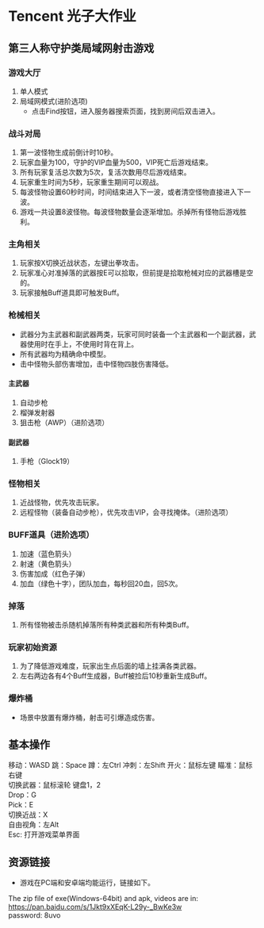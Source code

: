 # Tencent 光子大作业  

## 第三人称守护类局域网射击游戏  

### 游戏大厅  
1. 单人模式  
2. 局域网模式(进阶选项)  
    -  点击Find按钮，进入服务器搜索页面，找到房间后双击进入。  

### 战斗对局  
1. 第一波怪物生成前倒计时10秒。  
2. 玩家血量为100，守护的VIP血量为500，VIP死亡后游戏结束。  
3. 所有玩家复活总次数为5次，复活次数用尽后游戏结束。  
4. 玩家重生时间为5秒，玩家重生期间可以观战。  
5. 每波怪物设置60秒时间，时间结束进入下一波，或者清空怪物直接进入下一波。  
5. 游戏一共设置8波怪物。每波怪物数量会逐渐增加。杀掉所有怪物后游戏胜利。  

### 主角相关  
1. 玩家按X切换近战状态，左键出拳攻击。  
2. 玩家准心对准掉落的武器按E可以拾取，但前提是拾取枪械对应的武器槽是空的。  
3. 玩家接触Buff道具即可触发Buff。  

### 枪械相关  
- 武器分为主武器和副武器两类，玩家可同时装备一个主武器和一个副武器，武器使用时在手上，不使用时背在背上。  
- 所有武器均为精确命中模型。  
- 击中怪物头部伤害增加，击中怪物四肢伤害降低。  

#### 主武器  
1. 自动步枪  
2. 榴弹发射器  
3. 狙击枪（AWP）（进阶选项）  

#### 副武器  
1. 手枪（Glock19）  

### 怪物相关  
1. 近战怪物，优先攻击玩家。  
2. 远程怪物（装备自动步枪），优先攻击VIP，会寻找掩体。（进阶选项）  

### BUFF道具（进阶选项）  
1. 加速（蓝色箭头）  
2. 射速（黄色箭头）  
3. 伤害加成（红色子弹）  
4. 加血（绿色十字），团队加血，每秒回20血，回5次。  

### 掉落
1. 所有怪物被击杀随机掉落所有种类武器和所有种类Buff。  

### 玩家初始资源
1. 为了降低游戏难度，玩家出生点后面的墙上挂满各类武器。  
2. 左右两边各有4个Buff生成器，Buff被捡后10秒重新生成Buff。  

### 爆炸桶  
- 场景中放置有爆炸桶，射击可引爆造成伤害。  

## 基本操作  
移动：WASD 跳：Space 蹲：左Ctrl 冲刺：左Shift 开火：鼠标左键 瞄准：鼠标右键  
切换武器：鼠标滚轮 键盘1，2  
Drop：G  
Pick：E  
切换近战：X  
自由视角：左Alt  
Esc: 打开游戏菜单界面

## 资源链接
- 游戏在PC端和安卓端均能运行，链接如下。  

The zip file of exe(Windows-64bit) and apk, videos are in:  
https://pan.baidu.com/s/1Jkt9xXEqK-L29y-_BwKe3w  
password: 8uvo  








